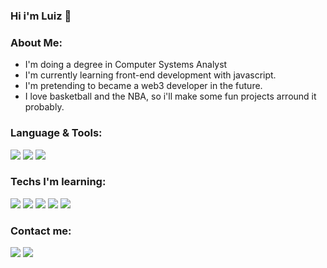 ### Hi i'm Luiz 👋

<div>
  <a href="https://github.com/beceluiz">
  </a>
</div>

### About Me:
- I'm doing a degree in Computer Systems Analyst 
- I'm currently learning front-end development with javascript.
- I'm pretending to became a web3 developer in the future.
- I love basketball and the NBA, so i'll make some fun projects arround it probably.

### Language & Tools:
<div>
 <img src="https://img.shields.io/badge/JavaScript-323330?style=for-the-badge&logo=javascript&logoColor=F7DF1E"/>
<img src="https://img.shields.io/badge/HTML5-E34F26?style=for-the-badge&logo=html5&logoColor=white"/>
<img src="https://img.shields.io/badge/CSS3-1572B6?style=for-the-badge&logo=css3&logoColor=white"/>
</div>


### Techs I'm learning:
<div>
  <img src="https://img.shields.io/badge/React-20232A?style=for-the-badge&logo=react&logoColor=61DAFB"/>
<img src="https://img.shields.io/badge/TypeScript-007ACC?style=for-the-badge&logo=typescript&logoColor=white"/>
    <img src="https://img.shields.io/badge/React_Native-20232A?style=for-the-badge&logo=react&logoColor=61DAFB"/> 
   <img src="https://img.shields.io/badge/Node.js-43853D?style=for-the-badge&logo=node.js&logoColor=white"/>
   <img src="https://img.shields.io/badge/GraphQl-E10098?style=for-the-badge&logo=graphql&logoColor=white"/>
  </div>
 
  
  ### Contact me:
  <a href="https://www.linkedin.com/in/beceluiz/"><img src="https://img.shields.io/badge/LinkedIn-0077B5?style=for-the-badge&logo=linkedin&logoColor=white"/></a>
  <a href="mailto:luizfernando.z.l.2011@gmail.com"><img src="https://img.shields.io/badge/Gmail-D14836?style=for-the-badge&logo=gmail&logoColor=white"/></a>
